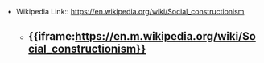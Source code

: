 - Wikipedia Link:: https://en.wikipedia.org/wiki/Social_constructionism
    - {{iframe:https://en.m.wikipedia.org/wiki/Social_constructionism}}
        - 

